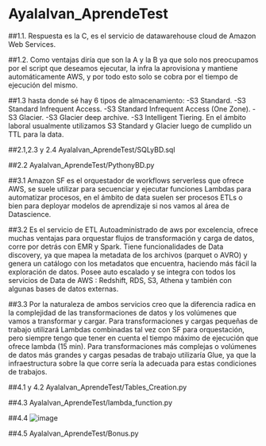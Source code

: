# AyalaIvan_AprendeTest

##1.1.
Respuesta es la C, es el servicio de datawarehouse cloud de Amazon Web Services.

##1.2.
Como ventajas diría que son la A y la B ya que solo nos preocupamos por el script que
deseamos ejecutar, la infra la aprovisiona y mantiene automáticamente AWS, y por todo esto
solo se cobra por el tiempo de ejecución del mismo.

##1.3
hasta donde sé hay 6 tipos de almacenamiento:
-S3 Standard.
-S3 Standard Infrequent Access.
-S3 Standard Infrequent Access (One Zone).
-S3 Glacier.
-S3 Glacier deep archive.
-S3 Intelligent Tiering.
En el ámbito laboral usualmente utilizamos S3 Standard y Glacier luego de cumplido un TTL
para la data.

##2.1,2.3 y 2.4
  AyalaIvan_AprendeTest/SQLyBD.sql
  
##2.2
  AyalaIvan_AprendeTest/PythonyBD.py
  
##3.1
Amazon SF es el orquestador de workflows serverless que ofrece AWS,
se suele utilizar para secuenciar y ejecutar funciones Lambdas para
automatizar procesos, en el ámbito de data suelen ser procesos ETLs o
bien para deployar modelos de aprendizaje si nos vamos al área de
Datascience.

##3.2
Es el servicio de ETL Autoadministrado de aws por excelencia, ofrece
muchas ventajas para orquestar flujos de transformación y carga de
datos, corre por detrás con EMR y Spark.
Tiene funcionalidades de Data discovery, ya que mapea la metadata de
los archivos (parquet o AVRO) y genera un catálogo con los metadatos
que encuentra, haciendo más fácil la exploración de datos.
Posee auto escalado y se integra con todos los servicios de Data de
AWS : Redshift, RDS, S3, Athena y también con algunas bases de datos
externas.

##3.3
Por la naturaleza de ambos servicios creo que la diferencia radica en
la complejidad de las transformaciones de datos y los volúmenes que
vamos a transformar y cargar.
Para transformaciones y cargas pequeñas de trabajo utilizará Lambdas
combinadas tal vez con SF para orquestación, pero siempre tengo que
tener en cuenta el tiempo máximo de ejecución que ofrece lambda (15
min). Para transformaciones más complejas o volúmenes de datos más
grandes y cargas pesadas de trabajo utilizaría Glue, ya que la
infraestructura sobre la que corre sería la adecuada para estas
condiciones de trabajos.

##4.1 y 4.2
  AyalaIvan_AprendeTest/Tables_Creation.py
  
##4.3
  AyalaIvan_AprendeTest/lambda_function.py
  
##4.4
  ![image](https://github.com/ifayala/AyalaIvan_AprendeTest/assets/51173725/aeb32f5d-ff86-484d-990d-ad89559e251f)
  
##4.5
  AyalaIvan_AprendeTest/Bonus.py
